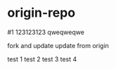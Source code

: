 # origin-repo

#1
123123123
qweqweqwe

fork and update
update from origin


test 1
test 2
test 3
test 4
